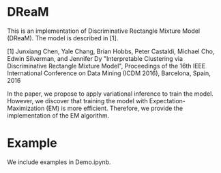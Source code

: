 # DReaM
This is an implementation of Discriminative Rectangle Mixture Model (DReaM). The model is described in [1]. 

[1] Junxiang Chen, Yale Chang, Brian Hobbs, Peter Castaldi, Michael Cho, Edwin Silverman, and Jennifer Dy "Interpretable Clustering via Discriminative Rectangle Mixture Model", Proceedings of the 16th IEEE International Conference on Data Mining (ICDM 2016), Barcelona, Spain, 2016

In the paper, we propose to apply variational inference to train the model. However, we discover that training the model with Expectation-Maximization (EM) is more efficient. Therefore, we provide the implementation of the EM algorithm.

# Example
We include examples in Demo.ipynb.
